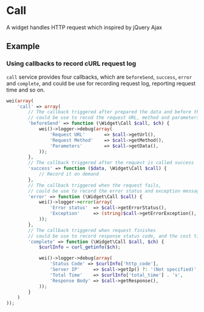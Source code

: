 Call
====

A widget handles HTTP request which inspired by jQuery Ajax

Example
-------

### Using callbacks to record cURL request log

`call` service provides four callbacks, which are `beforeSend`, `success`, `error` and `complete`, and
could be use for recording request log, reporting request time and so on.

```php
wei(array(
    'call' => array(
        // The callback triggered after prepared the data and before the process the request,
        // could be use to recod the request URL, method and parameters.
        'beforeSend' => function (\Widget\Call $call, $ch) {
            wei()->logger->debug(array(
                'Request URL'       => $call->getUrl(),
                'Request Method'    => $call->getMethod(),
                'Parameters'        => $call->getData(),
            ));
        },
        // The callback triggered after the request is called success
        'success' => function ($data, \Widget\Call $call) {
            // Record it on demand
        },
        // The callback triggered when the request fails,
        // could be use to record the error status and exception message.
        'error' => function (\Widget\Call $call) {
            wei()->logger->error(array(
                'Error status'  => $call->getErrorStatus(),
                'Exception'     => (string)$call->getErrorException(),
            ));
        },
        // The callback triggered when request finishes
        // could be use to record response status code, and the cost time.
        'complete' => function (\Widget\Call $call, $ch) {
            $curlInfo = curl_getinfo($ch);

            wei()->logger->debug(array(
                'Status Code' => $curlInfo['http_code'],
                'Server IP'     => $call->getIp() ?: '(Not specified)',
                'Total Time'    => $curlInfo['total_time'] . 's',
                'Response Body' => $call->getResponse(),
            ));
        }
    )
));
```